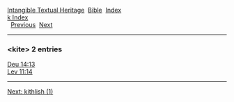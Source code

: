[Intangible Textual Heritage](../../index)  [Bible](../index) 
[Index](index)   
[k Index](_k_)  
  [Previous](c06510)  [Next](c06512) 

------------------------------------------------------------------------

### &lt;kite&gt; 2 entries

[Deu 14:13](../kjv/deu014.htm#013)  
[Lev 11:14](../kjv/lev011.htm#014)  

------------------------------------------------------------------------

[Next: kithlish (1)](c06512)
